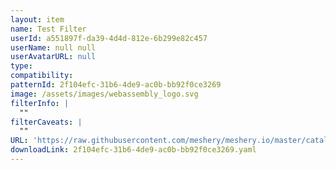 ```yaml
---
layout: item
name: Test Filter
userId: a551897f-da39-4d4d-812e-6b299e82c457
userName: null null
userAvatarURL: null
type: 
compatibility: 
patternId: 2f104efc-31b6-4de9-ac0b-bb92f0ce3269
image: /assets/images/webassembly_logo.svg
filterInfo: |
  ""
filterCaveats: |
  ""
URL: 'https://raw.githubusercontent.com/meshery/meshery.io/master/catalog/2f104efc-31b6-4de9-ac0b-bb92f0ce3269.yaml'
downloadLink: 2f104efc-31b6-4de9-ac0b-bb92f0ce3269.yaml
---
```

